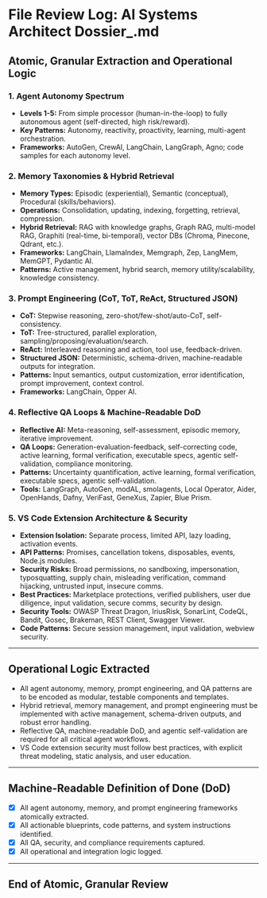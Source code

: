 # File Review Log: AI Systems Architect Dossier_.md

## Atomic, Granular Extraction and Operational Logic

### 1. Agent Autonomy Spectrum
- **Levels 1-5:** From simple processor (human-in-the-loop) to fully autonomous agent (self-directed, high risk/reward).
- **Key Patterns:** Autonomy, reactivity, proactivity, learning, multi-agent orchestration.
- **Frameworks:** AutoGen, CrewAI, LangChain, LangGraph, Agno; code samples for each autonomy level.

### 2. Memory Taxonomies & Hybrid Retrieval
- **Memory Types:** Episodic (experiential), Semantic (conceptual), Procedural (skills/behaviors).
- **Operations:** Consolidation, updating, indexing, forgetting, retrieval, compression.
- **Hybrid Retrieval:** RAG with knowledge graphs, Graph RAG, multi-model RAG, Graphiti (real-time, bi-temporal), vector DBs (Chroma, Pinecone, Qdrant, etc.).
- **Frameworks:** LangChain, LlamaIndex, Memgraph, Zep, LangMem, MemGPT, Pydantic AI.
- **Patterns:** Active management, hybrid search, memory utility/scalability, knowledge consistency.

### 3. Prompt Engineering (CoT, ToT, ReAct, Structured JSON)
- **CoT:** Stepwise reasoning, zero-shot/few-shot/auto-CoT, self-consistency.
- **ToT:** Tree-structured, parallel exploration, sampling/proposing/evaluation/search.
- **ReAct:** Interleaved reasoning and action, tool use, feedback-driven.
- **Structured JSON:** Deterministic, schema-driven, machine-readable outputs for integration.
- **Patterns:** Input semantics, output customization, error identification, prompt improvement, context control.
- **Frameworks:** LangChain, Opper AI.

### 4. Reflective QA Loops & Machine-Readable DoD
- **Reflective AI:** Meta-reasoning, self-assessment, episodic memory, iterative improvement.
- **QA Loops:** Generation-evaluation-feedback, self-correcting code, active learning, formal verification, executable specs, agentic self-validation, compliance monitoring.
- **Patterns:** Uncertainty quantification, active learning, formal verification, executable specs, agentic self-validation.
- **Tools:** LangGraph, AutoGen, modAL, smolagents, Local Operator, Aider, OpenHands, Dafny, VeriFast, GeneXus, Zapier, Blue Prism.

### 5. VS Code Extension Architecture & Security
- **Extension Isolation:** Separate process, limited API, lazy loading, activation events.
- **API Patterns:** Promises, cancellation tokens, disposables, events, Node.js modules.
- **Security Risks:** Broad permissions, no sandboxing, impersonation, typosquatting, supply chain, misleading verification, command hijacking, untrusted input, insecure comms.
- **Best Practices:** Marketplace protections, verified publishers, user due diligence, input validation, secure comms, security by design.
- **Security Tools:** OWASP Threat Dragon, IriusRisk, SonarLint, CodeQL, Bandit, Gosec, Brakeman, REST Client, Swagger Viewer.
- **Code Patterns:** Secure session management, input validation, webview security.

---

## Operational Logic Extracted
- All agent autonomy, memory, prompt engineering, and QA patterns are to be encoded as modular, testable components and templates.
- Hybrid retrieval, memory management, and prompt engineering must be implemented with active management, schema-driven outputs, and robust error handling.
- Reflective QA, machine-readable DoD, and agentic self-validation are required for all critical agent workflows.
- VS Code extension security must follow best practices, with explicit threat modeling, static analysis, and user education.

---

## Machine-Readable Definition of Done (DoD)
- [x] All agent autonomy, memory, and prompt engineering frameworks atomically extracted.
- [x] All actionable blueprints, code patterns, and system instructions identified.
- [x] All QA, security, and compliance requirements captured.
- [x] All operational and integration logic logged.

---

## End of Atomic, Granular Review
